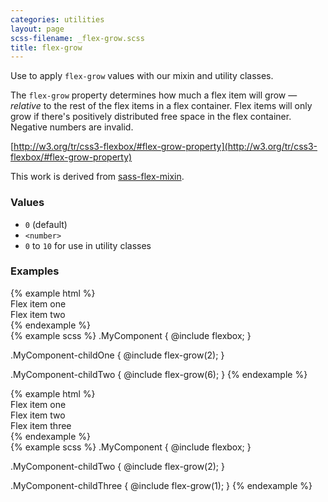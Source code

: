 ```yaml
---
categories: utilities
layout: page
scss-filename: _flex-grow.scss
title: flex-grow
---
```

Use to apply `flex-grow` values with our mixin and utility classes.

The `flex-grow` property determines how much a flex item will grow — _relative_ to the rest of the flex items in a flex container. Flex items will only grow if there's positively distributed free space in the flex container. Negative numbers are invalid.

[http://w3.org/tr/css3-flexbox/#flex-grow-property](http://w3.org/tr/css3-flexbox/#flex-grow-property)

This work is derived from [sass-flex-mixin](https://github.com/mastastealth/sass-flex-mixin).

### Values
* `0` (default)
* `<number>`
* `0` to `10` for use in utility classes

### Examples
<div class="DocsExample DocsExample--grouped">
{% example html %}
<div class="u-flexbox">
  <div class="u-background-color--gray-15 u-flex-grow--2">Flex item one</div>
  <div class="u-background-color--gray-13 u-flex-grow--6">Flex item two</div>
</div>
{% endexample %}
</div>

<div class="DocsExample DocsExample--renderHidden">
{% example scss %}
.MyComponent {
  @include flexbox;
}

.MyComponent-childOne {
  @include flex-grow(2);
}

.MyComponent-childTwo {
  @include flex-grow(6);
}
{% endexample %}
</div>


<div class="DocsExample DocsExample--grouped">
{% example html %}
<div class="u-flexbox">
  <div class="u-background-color--gray-15">Flex item one</div>
  <div class="u-background-color--gray-13 u-flex-grow--2">Flex item two</div>
  <div class="u-background-color--gray-12 u-flex-grow--1">Flex item three</div>
</div>
{% endexample %}
</div>

<div class="DocsExample DocsExample--renderHidden">
{% example scss %}
.MyComponent {
  @include flexbox;
}

.MyComponent-childTwo {
  @include flex-grow(2);
}

.MyComponent-childThree {
  @include flex-grow(1);
}
{% endexample %}
</div>
